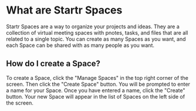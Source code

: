 # What are Startr Spaces
Startr Spaces are a way to organize your projects and ideas. They are a collection of virtual meeting spaces with pnotes, tasks, and files that are all related to a single topic. You can create as many Spaces as you want, and each Space can be shared with as many people as you want.

## How do I create a Space?
To create a Space, click the "Manage Spaces" in the top right corner of the screen. Then click the "Create Space" button. You will be prompted to enter a name for your Space. Once you have entered a name, click the "Create" button. Your new Space will appear in the list of Spaces on the left side of the screen.
